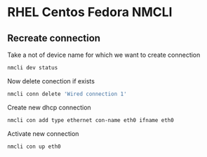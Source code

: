 # RHEL Centos Fedora NMCLI


## Recreate connection

Take a not of device name for which we want to create connection


```bash
nmcli dev status
```

Now delete conection if exists

```bash
nmcli conn delete 'Wired connection 1'
```

Create new dhcp connection

```bash
nmcli con add type ethernet con-name eth0 ifname eth0
```

Activate new connection

```bash
nmcli con up eth0
```